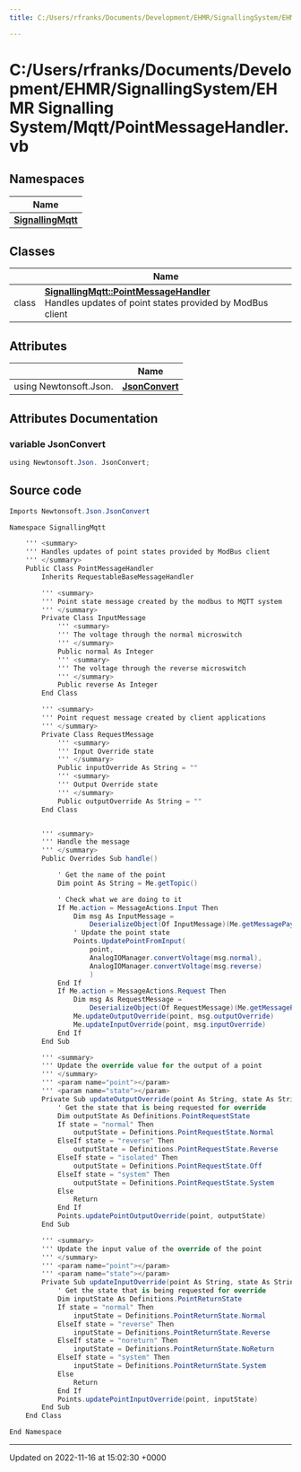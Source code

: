 ```yaml
---
title: C:/Users/rfranks/Documents/Development/EHMR/SignallingSystem/EHMR Signalling System/Mqtt/PointMessageHandler.vb

---
```


# C:/Users/rfranks/Documents/Development/EHMR/SignallingSystem/EHMR Signalling System/Mqtt/PointMessageHandler.vb



## Namespaces

| Name           |
| -------------- |
| **[SignallingMqtt](/SignallingSystem-doc/vb/Namespaces/namespaceSignallingMqtt/)**  |

## Classes

|                | Name           |
| -------------- | -------------- |
| class | **[SignallingMqtt::PointMessageHandler](/SignallingSystem-doc/vb/Classes/classSignallingMqtt_1_1PointMessageHandler/)** <br>Handles updates of point states provided by ModBus client  |

## Attributes

|                | Name           |
| -------------- | -------------- |
| ﻿using Newtonsoft.Json. | **[JsonConvert](/SignallingSystem-doc/vb/Files/PointMessageHandler_8vb/#variable-jsonconvert)**  |



## Attributes Documentation

### variable JsonConvert

```csharp
﻿using Newtonsoft.Json. JsonConvert;
```



## Source code

```csharp
Imports Newtonsoft.Json.JsonConvert

Namespace SignallingMqtt

    ''' <summary>
    ''' Handles updates of point states provided by ModBus client
    ''' </summary>
    Public Class PointMessageHandler
        Inherits RequestableBaseMessageHandler

        ''' <summary>
        ''' Point state message created by the modbus to MQTT system
        ''' </summary>
        Private Class InputMessage
            ''' <summary>
            ''' The voltage through the normal microswitch
            ''' </summary>
            Public normal As Integer
            ''' <summary>
            ''' The voltage through the reverse microswitch
            ''' </summary>
            Public reverse As Integer
        End Class

        ''' <summary>
        ''' Point request message created by client applications
        ''' </summary>
        Private Class RequestMessage
            ''' <summary>
            ''' Input Override state
            ''' </summary>
            Public inputOverride As String = ""
            ''' <summary>
            ''' Output Override state 
            ''' </summary>
            Public outputOverride As String = ""
        End Class


        ''' <summary>
        ''' Handle the message
        ''' </summary>
        Public Overrides Sub handle()

            ' Get the name of the point
            Dim point As String = Me.getTopic()

            ' Check what we are doing to it
            If Me.action = MessageActions.Input Then
                Dim msg As InputMessage =
                    DeserializeObject(Of InputMessage)(Me.getMessagePayload())
                ' Update the point state
                Points.UpdatePointFromInput(
                    point,
                    AnalogIOManager.convertVoltage(msg.normal),
                    AnalogIOManager.convertVoltage(msg.reverse)
                    )
            End If
            If Me.action = MessageActions.Request Then
                Dim msg As RequestMessage =
                    DeserializeObject(Of RequestMessage)(Me.getMessagePayload())
                Me.updateOutputOverride(point, msg.outputOverride)
                Me.updateInputOverride(point, msg.inputOverride)
            End If
        End Sub

        ''' <summary>
        ''' Update the override value for the output of a point
        ''' </summary>
        ''' <param name="point"></param>
        ''' <param name="state"></param>
        Private Sub updateOutputOverride(point As String, state As String)
            ' Get the state that is being requested for override
            Dim outputState As Definitions.PointRequestState
            If state = "normal" Then
                outputState = Definitions.PointRequestState.Normal
            ElseIf state = "reverse" Then
                outputState = Definitions.PointRequestState.Reverse
            ElseIf state = "isolated" Then
                outputState = Definitions.PointRequestState.Off
            ElseIf state = "system" Then
                outputState = Definitions.PointRequestState.System
            Else
                Return
            End If
            Points.updatePointOutputOverride(point, outputState)
        End Sub

        ''' <summary>
        ''' Update the input value of the override of the point
        ''' </summary>
        ''' <param name="point"></param>
        ''' <param name="state"></param>
        Private Sub updateInputOverride(point As String, state As String)
            ' Get the state that is being requested for override
            Dim inputState As Definitions.PointReturnState
            If state = "normal" Then
                inputState = Definitions.PointReturnState.Normal
            ElseIf state = "reverse" Then
                inputState = Definitions.PointReturnState.Reverse
            ElseIf state = "noreturn" Then
                inputState = Definitions.PointReturnState.NoReturn
            ElseIf state = "system" Then
                inputState = Definitions.PointReturnState.System
            Else
                Return
            End If
            Points.updatePointInputOverride(point, inputState)
        End Sub
    End Class

End Namespace
```


-------------------------------

Updated on 2022-11-16 at 15:02:30 +0000
